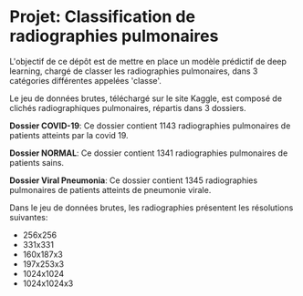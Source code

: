 # Projet: Classification de radiographies pulmonaires


L'objectif de ce dépôt est de mettre en place un modèle prédictif de deep learning, chargé de classer les radiographies pulmonaires, dans 3 catégories différentes appelées 'classe'.

Le jeu de données brutes, téléchargé sur le site Kaggle, est composé de clichés radiographiques pulmonaires, répartis dans 3 dossiers.

**Dossier COVID-19**: Ce dossier contient 1143 radiographies pulmonaires de patients atteints par la covid 19. 

**Dossier NORMAL**: Ce dossier contient 1341 radiographies pulmonaires de patients sains.

**Dossier Viral Pneumonia**: Ce dossier contient 1345 radiographies pulmonaires de patients atteints de pneumonie virale.

Dans le jeu de données brutes, les radiographies présentent les résolutions suivantes:
* 256x256
* 331x331
* 160x187x3
* 197x253x3
* 1024x1024
* 1024x1024x3
